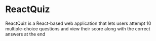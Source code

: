 # ReactQuiz
ReactQuiz is a React-based web application that lets users attempt 10 multiple-choice questions and view their score along with the correct answers at the end
